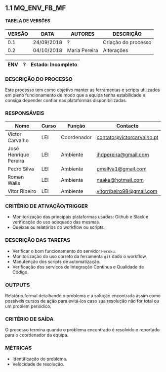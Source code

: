 ## 1.1 MQ_ENV_FB_MF
#### TABELA DE VERSÕES
| VERSÃO | DATA | AUTORES | DESCRIÇÃO |
|--------|------|---------|-----------|
| 0.1 | 24/09/2018 | ? | Criação do processo |
| 0.2 | 04/10/2018 | Maria Pereira | Alterações |

| ENV | ? | Estado: Incompleto |
| - | - | - |

### **DESCRIÇÃO DO PROCESSO**
Este processo tem como objetivo manter as ferramentas e scripts utilizados em pleno funcionamento de modo que a equipa tenha estabilidade e consiga depender confiar nas plataformas disponibilizadas.

### **RESPONSÁVEIS**
| Nome | Curso | Função | Contacto |
| -    | -     | -      | -        |
| Victor Carvalho       | LEI | Coordenador |contato@victorcarvalho.pt|
| José Henrique Pereira | LEI | Ambiente    |jhdpereira@gmail.com |
| Pedro Silva           | LEI | Ambiente    |pmsilva1@gmail.com  |
| Roman Walls           | LEI | Ambiente    |nsake@hotmail.com  |
| Vitor Ribeiro         | LEI | Ambiente    |vitorribeiro98@gmail.com |

### **CRITÉRIO DE ATIVAÇÃO/TRIGGER**
* Monitorização das principais plataformas usadas: Github e Slack e verificação do uso adequado das mesmas.
* Queixas ou relatórios do workflow ou scripts.

### **DESCRIÇÃO DAS TAREFAS**
* Verificar o bom funcionamento do servidor `Heroku`.
* Monitorização do uso correto da ferramenta `git` dado o workflow.
* Manutenção dos scripts de automatização.
* Verificação dos serviços de Integração Contínua e Qualidade de Código.

### **OUTPUTS**
Relatório formal detalhando o problema e a solução encontrada assim como possíveis cursos de ação para evitá-los caso sua resolução não for total ou um problem periódico.

<div style="page-break-after: always;"></div>

### **CRITÉRIO DE SAÍDA**
O processo termina quando o problema encontrado é resolvido e reportado para o coordenador da equipa.

### **MÉTRICAS**
* Identificação do problema.
* Velocidade de resolução.